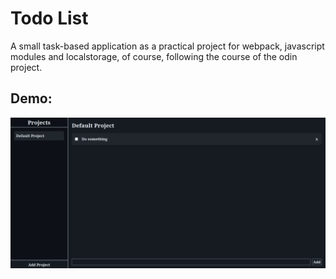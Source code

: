 # Todo List
A small task-based application as a practical project for webpack, javascript modules and localstorage, of course, following the course of the odin project.

## Demo:

![demo](public/demo.png)